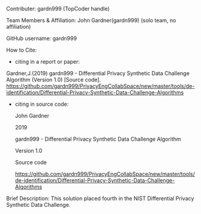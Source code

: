Contributer: gardn999 (TopCoder handle)

Team Members & Affiliation: John Gardner(gardn999) (solo team, no affiliation)

GitHub username: gardn999

How to Cite:

- citing in a report or paper: 

Gardner,J.(2019) gardn999 - Differential Privacy Synthetic Data Challenge Algorithm (Version 1.0) [Source code]. https://github.com/gardn999/PrivacyEngCollabSpace/new/master/tools/de-identification/Differential-Privacy-Synthetic-Data-Challenge-Algorithms

- citing in source code:

  John Gardner
  
  2019
  
  gardn999 - Differential Privacy Synthetic Data Challenge Algorithm
  
  Version 1.0
  
  Source code
  
  https://github.com/gardn999/PrivacyEngCollabSpace/new/master/tools/de-identification/Differential-Privacy-Synthetic-Data-Challenge-Algorithms

Brief Description: This solution placed fourth in the NIST Differential Privacy Synthetic Data Challenge.

